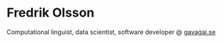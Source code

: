 # Fredrik Olsson

Computational linguist, data scientist, software developer @ [gavagai.se](http://gavagai.se)
